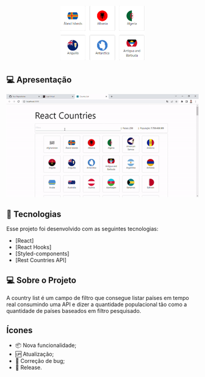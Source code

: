 <h1 align="center">
    <img alt="Countries" title="CountriesList" src="src/assets/images/countries.png" width="220px" />
</h1>

## 💻 Apresentação

<img src="src/assets/gifs/react-countries.gif">

## 🚀 Tecnologias

Esse projeto foi desenvolvido com as seguintes tecnologias:

- [React]
- [React Hooks]
- [Styled-components]
- [Rest Countries API]

## 💻 Sobre o Projeto

A country list é um campo de filtro que consegue listar países em tempo real consumindo uma API e dizer a quantidade populacional tão como a quantidade de países baseados em filtro pesquisado.

## Ícones

- 📦 Nova funcionalidade;
- 🆙 Atualização;
- 🐞 Correção de bug;
- 🏁 Release.
